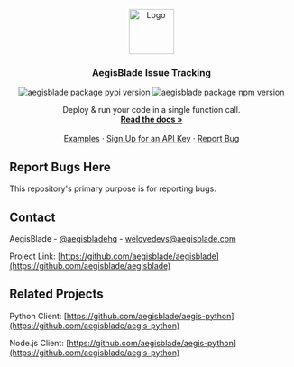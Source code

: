<!-- PROJECT LOGO -->

<p align="center">
  <a href="https://www.aegisblade.com">
    <img src="https://www.aegisblade.com/images/BigCloud.png" alt="Logo" width="80">
  </a>

  <h3 align="center">AegisBlade Issue Tracking</h3>

  <p align="center">
    <a href="https://pypi.org/project/aegisblade/">
        <img src="https://img.shields.io/pypi/v/aegisblade" alt="aegisblade package pypi version" />
    </a>
    <a href="https://www.npmjs.com/package/aegisblade">
        <img src="https://img.shields.io/npm/v/aegisblade" alt="aegisblade package npm version" />
    </a>
  </p>

  <p align="center">
    Deploy & run your code in a single function call.
    <br />
    <a href="https://www.aegisblade.com/docs"><strong>Read the docs »</strong></a>
    <br />
    <br />
    <a href="https://www.github.com/aegisblade/examples">Examples</a>
    ·
    <a href="https://www.aegisblade.com/account/register">Sign Up for an API Key</a>
    ·
    <a href="https://github.com/aegisblade/aegisblade/issues">Report Bug</a>
  </p>
</p>

## Report Bugs Here

This repository's primary purpose is for reporting bugs.

## Contact

AegisBlade - [@aegisbladehq](https://twitter.com/aegisbladehq) - welovedevs@aegisblade.com

Project Link: [https://github.com/aegisblade/aegisblade](https://github.com/aegisblade/aegisblade)

## Related Projects

Python Client: [https://github.com/aegisblade/aegis-python](https://github.com/aegisblade/aegis-python)

Node.js Client: [https://github.com/aegisblade/aegis-python](https://github.com/aegisblade/aegis-python)


